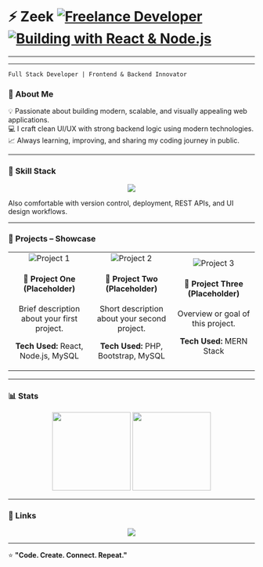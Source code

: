 # ⚡ Zeek    [![Freelance Developer](https://img.shields.io/badge/Role-Freelance%20Developer-0A0A0A?style=for-the-badge&logo=github&logoColor=00FFFF)]() [![Building with React & Node.js](https://img.shields.io/badge/Building%20with-React%20%26%20Node.js-0A0A0A?style=for-the-badge&logo=react&logoColor=61DAFB)]()

---

---

`Full Stack Developer | Frontend & Backend Innovator`


### 🚀 About Me
💡 Passionate about building modern, scalable, and visually appealing web applications.  
💻 I craft clean UI/UX with strong backend logic using modern technologies.  
📈 Always learning, improving, and sharing my coding journey in public.  

---

### 🧠 Skill Stack

<p align="center">
  <img src="https://skillicons.dev/icons?i=html,css,js,react,php,nodejs,mysql,mongodb,git,github,vercel,figma,bootstrap" />
</p>

Also comfortable with version control, deployment, REST APIs, and UI design workflows.

---

### 💼 Projects – Showcase

<table>
  <tr>
    <td align="center" width="33%">
      <img src="https://via.placeholder.com/400x200?text=Project+1+Preview" alt="Project 1"/>
      <h4>🚧 Project One (Placeholder)</h4>
      <p>Brief description about your first project.</p>
      <p><b>Tech Used:</b> React, Node.js, MySQL</p>
    </td>
    <td align="center" width="33%">
      <img src="https://via.placeholder.com/400x200?text=Project+2+Preview" alt="Project 2"/>
      <h4>🚧 Project Two (Placeholder)</h4>
      <p>Short description about your second project.</p>
      <p><b>Tech Used:</b> PHP, Bootstrap, MySQL</p>
    </td>
    <td align="center" width="33%">
      <img src="https://via.placeholder.com/400x200?text=Project+3+Preview" alt="Project 3"/>
      <h4>🚧 Project Three (Placeholder)</h4>
      <p>Overview or goal of this project.</p>
      <p><b>Tech Used:</b> MERN Stack</p>
    </td>
  </tr>
</table>

---

### 📊 Stats

<p align="center">
  <img src="https://github-readme-stats.vercel.app/api?username=Zeek&show_icons=true&theme=github_dark&hide_border=true" height="160px"/>
  <img src="https://github-readme-stats.vercel.app/api/top-langs/?username=Zeek&layout=compact&theme=github_dark&hide_border=true" height="160px"/>
</p>

---

### 🔗 Links

<p align="center">
  <a href="https://www.facebook.com/share/19ptBKWcw9/" target="_blank">
    <img src="https://img.shields.io/badge/Facebook-%231877F2.svg?&style=for-the-badge&logo=facebook&logoColor=white" />
  </a>
</p>

---

⭐ **"Code. Create. Connect. Repeat."**


